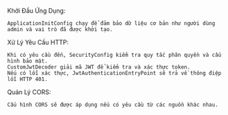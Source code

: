 Khởi Đầu Ứng Dụng:

    ApplicationInitConfig chạy để đảm bảo dữ liệu cơ bản như người dùng admin và vai trò đã được khởi tạo.

Xử Lý Yêu Cầu HTTP:

    Khi có yêu cầu đến, SecurityConfig kiểm tra quy tắc phân quyền và cấu hình bảo mật.
    CustomJwtDecoder giải mã JWT để kiểm tra và xác thực token.
    Nếu có lỗi xác thực, JwtAuthenticationEntryPoint sẽ trả về thông điệp lỗi HTTP 401.

Quản Lý CORS:

    Cấu hình CORS sẽ được áp dụng nếu có yêu cầu từ các nguồn khác nhau.